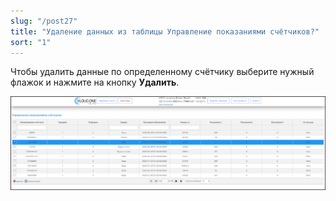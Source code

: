```yaml
---
slug: "/post27"
title: "Удаление данных из таблицы Управление показаниями счётчиков?"
sort: "1"
---
```


Чтобы удалить данные по определенному счётчику выберите нужный флажок и нажмите на кнопку **Удалить**.

![Картинка](./images/delete_string.png "Удаление одной строки")
